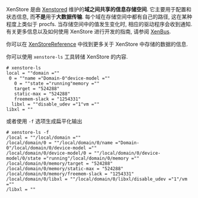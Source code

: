 
XenStore 是由 [Xenstored](https://wiki.xenproject.org/wiki/Xenstored) 维护的**域之间共享的信息存储空间**. 它主要用于配置和状态信息, 而**不是**用于**大数据传输**. 每个域在存储空间中都有自己的路径, 这在某种程度上类似于 procfs. 当存储空间中的值发生变化时, 相应的驱动程序会收到通知. 有关更多信息以及如何使用 XenStore 进行开发的指南, 请参阅 [XenBus](https://wiki.xenproject.org/wiki/XenBus).

你可以在 [XenStoreReference](https://wiki.xenproject.org/wiki/XenStoreReference) 中找到更多关于 XenStore 中存储的数据的信息.

你可以使用 `xenstore-ls` 工具转储 XenStore 的内容.

```
# xenstore-ls
local = ""domain =""
 0 = ""name ="Domain-0"device-model =""
   0 = ""state ="running"memory =""
   target = "524288"
   static-max = "524288"
   freemem-slack = "1254331"
  libxl = ""disable_udev ="1"vm =""
libxl = ""
```

或者使用 `-f` 选项生成扁平化输出

```
# xenstore-ls -f
/local = ""/local/domain =""
/local/domain/0 = ""/local/domain/0/name ="Domain-0"/local/domain/0/device-model =""
/local/domain/0/device-model/0 = ""/local/domain/0/device-model/0/state ="running"/local/domain/0/memory =""
/local/domain/0/memory/target = "524288"
/local/domain/0/memory/static-max = "524288"
/local/domain/0/memory/freemem-slack = "1254331"
/local/domain/0/libxl = ""/local/domain/0/libxl/disable_udev ="1"/vm =""
/libxl = ""
```
